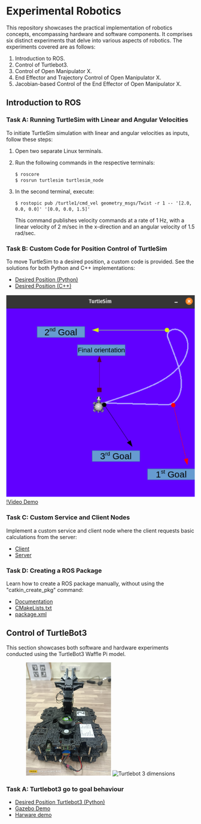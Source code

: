 # Experimental Robotics

This repository showcases the practical implementation of robotics concepts, encompassing hardware and software components. It comprises six distinct experiments that delve into various aspects of robotics. The experiments covered are as follows:

1. Introduction to ROS.
2. Control of Turtlebot3.
3. Control of Open Manipulator X.
4. End Effector and Trajectory Control of Open Manipulator X.
5. Jacobian-based Control of the End Effector of Open Manipulator X.

## Introduction to ROS

### Task A: Running TurtleSim with Linear and Angular Velocities

To initiate TurtleSim simulation with linear and angular velocities as inputs, follow these steps:

1. Open two separate Linux terminals.
2. Run the following commands in the respective terminals:

    ```
    $ roscore
    $ rosrun turtlesim turtlesim_node
    ```

3. In the second terminal, execute:

    ```
    $ rostopic pub /turtle1/cmd_vel geometry_msgs/Twist -r 1 -- '[2.0, 0.0, 0.0]' '[0.0, 0.0, 1.5]'
    ```

    This command publishes velocity commands at a rate of 1 Hz, with a linear velocity of 2 m/sec in the x-direction and an angular velocity of 1.5 rad/sec.

### Task B: Custom Code for Position Control of TurtleSim

To move TurtleSim to a desired position, a custom code is provided. See the solutions for both Python and C++ implementations:

- [Desired Position (Python)](./Solutions/p1_B.py)
- [Desired Position (C++)](./Solutions/p1_B.cpp)

[![TurtleSim](./TurtleSIm.png)](https://youtu.be/HcosdPP8wzU) </br>
[!Video Demo](https://youtu.be/HcosdPP8wzU)

### Task C: Custom Service and Client Nodes

Implement a custom service and client node where the client requests basic calculations from the server:

- [Client](./Solutions/p1_C_client.py)
- [Server](./Solutions/p1_C_server.py)

### Task D: Creating a ROS Package

Learn how to create a ROS package manually, without using the "catkin_create_pkg" command:

- [Documentation](https://wiki.ros.org/ROS/Tutorials/Creating%20a%20Package%20by%20Hand)
- [CMakeLists.txt](./Solutions/p1_D_CMakeLists.txt)
- [package.xml](./Solutions/p1_D_package.xml)

## Control of TurtleBot3
This section showcases both software and hardware experiments conducted using the TurtleBot3 Waffle Pi model.
<p align="center">
  <img src="./Turtlebot3.jpg" alt="ITurtlebot 3 Waffle Pi" width="45%" />
  <img src="./turtlebot3_dimesnions3.png" alt="Turtlebot 3 dimensions" width="45%" />
</p>


### Task A: Turtlebot3 go to goal behaviour
- [Desired Position Turtlebot3 (Python)](./Solutions/p2_A.py)
- [Gazebo Demo](https://youtu.be/yXdrSMCH6bc?si=o5aFc6ktw7Vzj2j9)
- [Harware demo](https://youtu.be/3eyBTtrQq4s?si=pv40xWlaliROBVCU)



